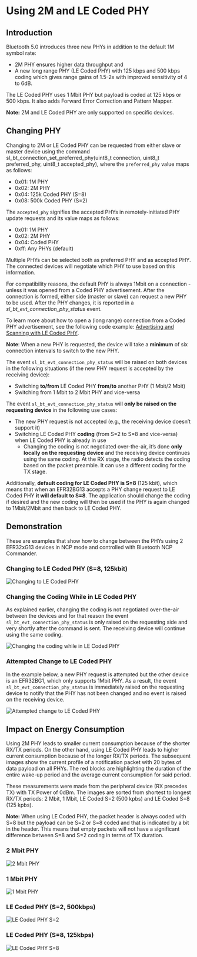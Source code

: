 # Using 2M and LE Coded PHY

## Introduction

Bluetooth 5.0 introduces three new PHYs in addition to the default 1M symbol rate:

- 2M PHY ensures higher data throughput and
- A new long range PHY (LE Coded PHY) with 125 kbps and 500 kbps coding which gives range gains of 1.5-2x with improved sensitivity of 4 to 6dB.

The LE Coded PHY uses 1 Mbit PHY but payload is coded at 125 kbps or 500 kbps. It also adds Forward Error Correction and Pattern Mapper.

**Note:** 2M and LE Coded PHY are only supported on specific devices.

## Changing PHY

Changing to 2M or LE Coded PHY can be requested from either slave or master device using the command sl_bt_connection_set_preferred_phy(uint8_t connection, uint8_t preferred_phy, uint8_t accepted_phy), where the `preferred_phy` value maps as follows:

- 0x01: 1M PHY
- 0x02: 2M PHY
- 0x04: 125k Coded PHY (S=8)
- 0x08: 500k Coded PHY (S=2)

The `accepted_phy` signifies the accepted PHYs in remotely-initiated PHY update requests and its value maps as follows:

- 0x01: 1M PHY
- 0x02: 2M PHY
- 0x04: Coded PHY
- 0xff: Any PHYs (default)

Multiple PHYs can be selected both as preferred PHY and as accepted PHY. The connected devices will negotiate which PHY to use based on this information.

For compatibility reasons, the default PHY is always 1Mbit on a connection - unless it was opened from a Coded PHY advertisement. After the connection is formed, either side (master or slave) can request a new PHY to be used. After the PHY changes, it is reported in a *sl_bt_evt_connection_phy_status* event.

To learn more about how to open a (long range) connection from a Coded PHY advertisement, see the following code example: [Advertising and Scanning with LE Coded PHY](https://github.com/SiliconLabs/bluetooth_stack_features/tree/master/advertising/advertising_and_scanning_with_le_coded_phy).

**Note**: When a new PHY is requested, the device will take a **minimum** of six connection intervals to switch to the new PHY.

The event `sl_bt_evt_connection_phy_status` will be raised on both devices in the following situations (if the new PHY request is accepted by the receiving device):

- Switching **to/from** LE Coded PHY **from/to** another PHY (1 Mbit/2 Mbit)
- Switching from 1 Mbit to 2 Mbit PHY and vice-versa

The event `sl_bt_evt_connection_phy_status` will **only be raised on the requesting device** in the following use cases:

- The new PHY request is not accepted (e.g., the receiving device doesn’t support it)
- Switching LE Coded PHY **coding** (from S=2 to S=8 and vice-versa) when LE Coded PHY is already in use
  - Changing the coding is not negotiated over-the-air, it’s done **only locally on the requesting device** and the receiving device continues using the same coding. At the RX stage, the radio detects the coding based on the packet preamble. It can use a different coding for the TX stage.

Additionally, **default coding for LE Coded PHY is S=8** (125 kbit), which means that when an EFR32BG13 accepts a PHY change request to LE Coded PHY **it will default to S=8**. The application should change the coding if desired and the new coding will then be used if the PHY is again changed to 1Mbit/2Mbit and then back to LE Coded PHY.

## Demonstration

These are examples that show how to change between the PHYs using 2 EFR32xG13 devices in NCP mode and controlled with Bluetooth NCP Commander.

### Changing to LE Coded PHY (S=8, 125kbit)

![Changing to LE Coded PHY](resources/v3-changed-phy-2.png?darkModeUrl=resources/v3-changed-phy-2.png)

### Changing the Coding While in LE Coded PHY

As explained earlier, changing the coding is not negotiated over-the-air between the devices and for that reason the event `sl_bt_evt_connection_phy_status` is only raised on the requesting side and very shortly after the command is sent. The receiving device will continue using the same coding.

![Changing the coding while in LE Coded PHY](resources/v3-changed-on-one.png?darkModeUrl=resources/v3-changed-on-one.png)

### Attempted Change to LE Coded PHY

In the example below, a new PHY request is attempted but the other device is an EFR32BG1, which only supports 1Mbit PHY. As a result, the event `sl_bt_evt_connection_phy_status` is immediately raised on the requesting device to notify that the PHY has not been changed and no event is raised on the receiving device.

![Attempted change to LE Coded PHY](resources/v3-phy-not-changed-2.png?darkModeUrl=resources/v3-phy-not-changed-2.png)

## Impact on Energy Consumption

Using 2M PHY leads to smaller current consumption because of the shorter RX/TX periods. On the other hand, using LE Coded PHY leads to higher current consumption because of the longer RX/TX periods. The subsequent images show the current profile of a notification packet with 20 bytes of data payload on all PHYs. The red blocks are highlighting the duration of the entire wake-up period and the average current consumption for said period.

These measurements were made from the peripheral device (RX precedes TX) with TX Power of 0dBm. The images are sorted from shortest to longest RX/TX periods: 2 Mbit, 1 Mbit, LE Coded S=2 (500 kpbs) and LE Coded S=8 (125 kpbs).

**Note:** When using LE Coded PHY, the packet header is always coded with S=8 but the payload can be S=2 or S=8 coded and that is indicated by a bit in the header. This means that empty packets will not have a significant difference between S=8 and S=2 coding in terms of TX duration.

### 2 Mbit PHY

![2 Mbit PHY](resources/sld269-fig4.png?darkModeUrl=resources/sld269-fig4.png)

### 1 Mbit PHY

![1 Mbit PHY](resources/sld269-fig5.png?darkModeUrl=resources/sld269-fig5.png)

### LE Coded PHY (S=2, 500kbps)

![LE Coded PHY S=2](resources/sld269-fig6.png?darkModeUrl=resources/sld269-fig6.png)

### LE Coded PHY (S=8, 125kbps)

![LE Coded PHY S=8](resources/sld269-fig7.png?darkModeUrl=resources/sld269-fig7.png)
